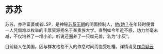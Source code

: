 # 苏苏
苏苏，亦称富婆或者LSP，是神秘[苏系王朝]()的明面控制人，[他/她？](/02%20About%20susu/苏苏真实性别)在年轻时便曾一人凭借难以枚举的丰厚资源扬名于某贵族大学。直到如今年近不惑，功力丝毫未减，不仅培养了一堆小弟，听说还圈养了一只噬元兽，名为“小灰”。

目前疑人在美国，因与群友格格不入的作息时间而饱受吐槽。详情请见[作息疑云](02/美国作息.md)

